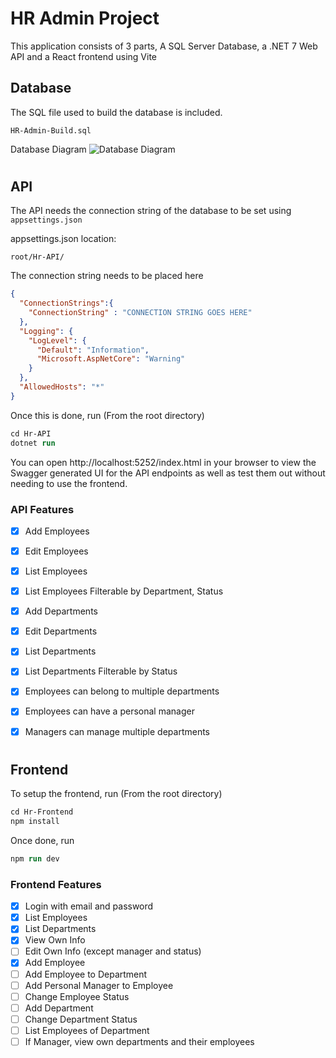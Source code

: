 # HR Admin Project

This application consists of 3 parts, A SQL Server Database, a .NET 7 Web API and a React frontend using Vite

## Database
The SQL file used to build the database is included. 

`HR-Admin-Build.sql`

Database Diagram
![Database Diagram](https://user-images.githubusercontent.com/69512501/221414575-e1399946-5b07-418a-b33a-9bdd8fba4347.png)

#

## API
The API needs the connection string of the database to be set using `appsettings.json`

appsettings.json location:

```
root/Hr-API/
```

The connection string needs to be placed here

```json
{ 
  "ConnectionStrings":{
    "ConnectionString" : "CONNECTION STRING GOES HERE"
  },
  "Logging": {
    "LogLevel": {
      "Default": "Information",
      "Microsoft.AspNetCore": "Warning"
    }
  },
  "AllowedHosts": "*"
}

```

Once this is done, run (From the root directory)
```ps
cd Hr-API
dotnet run
```

You can open http://localhost:5252/index.html in your browser to view the Swagger generated UI for the API endpoints as well as test them out without needing to use the frontend.

### API Features

- [x] Add Employees
- [x] Edit Employees
- [x] List Employees
- [x] List Employees Filterable by Department, Status
- [x] Add Departments
- [x] Edit Departments
- [x] List Departments
- [x] List Departments Filterable by Status


- [x] Employees can belong to multiple departments
- [x] Employees can have a personal manager
- [x] Managers can manage multiple departments

#

## Frontend
To setup the frontend, run (From the root directory)

```ps
cd Hr-Frontend
npm install
```

Once done, run 
```ps
npm run dev
```

### Frontend Features

- [x] Login with email and password
- [x] List Employees
- [x] List Departments
- [x] View Own Info
- [ ] Edit Own Info (except manager and status)
- [x] Add Employee
- [ ] Add Employee to Department
- [ ] Add Personal Manager to Employee
- [ ] Change Employee Status
- [ ] Add Department
- [ ] Change Department Status
- [ ] List Employees of Department
- [ ] If Manager, view own departments and their employees
